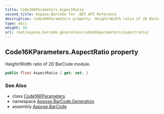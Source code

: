 ```yaml
---
title: Code16KParameters.AspectRatio
second_title: Aspose.BarCode for .NET API Reference
description: Code16KParameters property. Height/Width ratio of 2D BarCode module
type: docs
weight: 10
url: /net/aspose.barcode.generation/code16kparameters/aspectratio/
---
```

## Code16KParameters.AspectRatio property

Height/Width ratio of 2D BarCode module.

```csharp
public float AspectRatio { get; set; }
```

### See Also

* class [Code16KParameters](../)
* namespace [Aspose.BarCode.Generation](../../../aspose.barcode.generation/)
* assembly [Aspose.BarCode](../../../)


